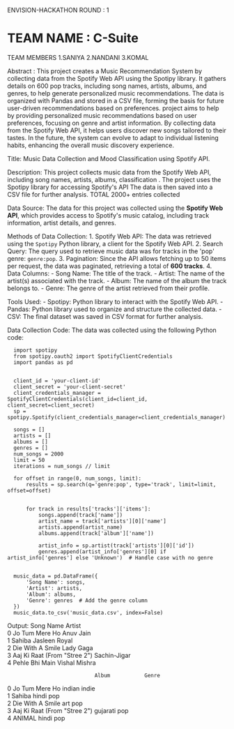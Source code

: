 ENVISION-HACKATHON
ROUND : 1 

# TEAM NAME : C-Suite
TEAM MEMBERS 
1.SANIYA
2.NANDANI
3.KOMAL

Abstract : 
        This project creates a Music Recommendation System by collecting data from the Spotify Web API using the Spotipy library.
        It gathers details on 600 pop tracks, including song names, artists, albums, and genres, to help generate personalized music recommendations.
        The data is organized with Pandas and stored in a CSV file, forming the basis for future user-driven recommendations based on preferences.
        project aims to help by providing personalized music recommendations based on user preferences, focusing on genre and artist information. By collecting data from the Spotify Web API, it helps users discover new songs tailored to their tastes. 
        In the future, the system can evolve to adapt to individual listening habits, enhancing the overall music discovery experience.
        
Title: Music Data Collection and Mood Classification using Spotify API.

Description: 
        This project collects music data from the Spotify Web API, including song names, artists, albums, classification . The project uses the Spotipy library for accessing Spotify's API
        The data is then saved into a CSV file for further analysis. TOTAL 2000+ entries collected

Data Source:
        The data for this project was collected using the **Spotify Web API**, which provides access to Spotify's music catalog, including track information, artist details, and genres.

Methods of Data Collection:
        1. Spotify Web API: The data was retrieved using the `Spotipy` Python library, a client for the Spotify Web API.
        2. Search Query: The query used to retrieve music data was for tracks in the 'pop' genre: `genre:pop`.
        3. Pagination: Since the API allows fetching up to 50 items per request, the data was paginated, retrieving a total of **600 tracks**.
        4. Data Columns:
           - Song Name: The title of the track.
           - Artist: The name of the artist(s) associated with the track.
           - Album: The name of the album the track belongs to.
           - Genre: The genre of the artist retrieved from their profile.

Tools Used:
         - Spotipy: Python library to interact with the Spotify Web API.
         - Pandas: Python library used to organize and structure the collected data.
         - CSV: The final dataset was saved in CSV format for further analysis.

Data Collection Code:
  The data was collected using the following Python code:

      import spotipy
      from spotipy.oauth2 import SpotifyClientCredentials
      import pandas as pd
      
      
      client_id = 'your-client-id'
      client_secret = 'your-client-secret'
      client_credentials_manager = SpotifyClientCredentials(client_id=client_id, client_secret=client_secret)
      sp = spotipy.Spotify(client_credentials_manager=client_credentials_manager)
      
      songs = []
      artists = []
      albums = []
      genres = [] 
      num_songs = 2000
      limit = 50  
      iterations = num_songs // limit  
      
      for offset in range(0, num_songs, limit):
          results = sp.search(q='genre:pop', type='track', limit=limit, offset=offset)
          
         
          for track in results['tracks']['items']:
              songs.append(track['name'])
              artist_name = track['artists'][0]['name']
              artists.append(artist_name)
              albums.append(track['album']['name'])
             
              artist_info = sp.artist(track['artists'][0]['id'])
              genres.append(artist_info['genres'][0] if artist_info['genres'] else 'Unknown')  # Handle case with no genre
      
      
      music_data = pd.DataFrame({
          'Song Name': songs,
          'Artist': artists,
          'Album': albums,
          'Genre': genres  # Add the genre column
      })
      music_data.to_csv('music_data.csv', index=False)


Output:
                      Song Name          Artist  
0                  Jo Tum Mere Ho       Anuv Jain   
1                          Sahiba   Jasleen Royal   
2                Die With A Smile       Lady Gaga   
3    Aaj Ki Raat (From "Stree 2")    Sachin-Jigar   
4                  Pehle Bhi Main   Vishal Mishra   
  

                                Album           Genre  
0                          Jo Tum Mere Ho  indian indie  
1                                  Sahiba     hindi pop  
2                        Die With A Smile       art pop  
3            Aaj Ki Raat (From "Stree 2")  gujarati pop  
4                                  ANIMAL     hindi pop  

